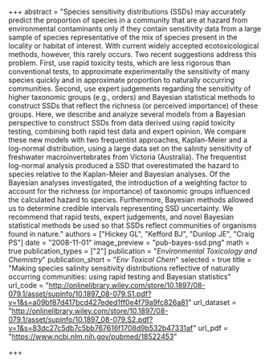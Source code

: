 +++
abstract = "Species sensitivity distributions (SSDs) may accurately predict the proportion of species in a community that are at hazard from environmental contaminants only if they contain sensitivity data from a large sample of species representative of the mix of species present in the locality or habitat of interest. With current widely accepted ecotoxicological methods, however, this rarely occurs. Two recent suggestions address this problem. First, use rapid toxicity tests, which are less rigorous than conventional tests, to approximate experimentally the sensitivity of many species quickly and in approximate proportion to naturally occurring communities. Second, use expert judgements regarding the sensitivity of higher taxonomic groups (e.g., orders) and Bayesian statistical methods to construct SSDs that reflect the richness (or perceived importance) of these groups. Here, we describe and analyze several models from a Bayesian perspective to construct SSDs from data derived using rapid toxicity testing, combining both rapid test data and expert opinion. We compare these new models with two frequentist approaches, Kaplan-Meier and a log-normal distribution, using a large data set on the salinity sensitivity of freshwater macroinvertebrates from Victoria (Australia). The frequentist log-normal analysis produced a SSD that overestimated the hazard to species relative to the Kaplan-Meier and Bayesian analyses. Of the Bayesian analyses investigated, the introduction of a weighting factor to account for the richness (or importance) of taxonomic groups influenced the calculated hazard to species. Furthermore, Bayesian methods allowed us to determine credible intervals representing SSD uncertainty. We recommend that rapid tests, expert judgements, and novel Bayesian statistical methods be used so that SSDs reflect communities of organisms found in nature."
authors = ["Hickey GL", "Kefford BJ", "Dunlop JE", "Craig PS"]
date = "2008-11-01"
image_preview = "pub-bayes-ssd.png"
math = true
publication_types = ["2"]
publication = "*Environmental Toxicology and Chemistry*"
publication_short = "*Env Toxicol Chem*"
selected = true
title = "Making species salinity sensitivity distributions reflective of naturally occurring communities: using rapid testing and Bayesian statistics"
url_code = "http://onlinelibrary.wiley.com/store/10.1897/08-079.1/asset/supinfo/10.1897_08-079.S1.pdf?v=1&s=a09bf87d417bcd427eded1ff0e4f79a9fc826a81"
url_dataset = "http://onlinelibrary.wiley.com/store/10.1897/08-079.1/asset/supinfo/10.1897_08-079.S2.pdf?v=1&s=83dc27c5db7c5bb767616f1708d9b532b47331af"
url_pdf = "https://www.ncbi.nlm.nih.gov/pubmed/18522453"

+++
